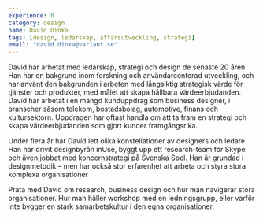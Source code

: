 ```yaml
---
experience: 0
category: design
name: David Dinka
tags: [design, ledarskap, affärsutveckling, strategi]
email: "david.dinka@variant.se"
---
```


David har arbetat med ledarskap, strategi och design de senaste 20 åren. Han har en bakgrund inom forskning och användarcenterad utveckling, och har använt den bakgrunden i arbeten med långsiktig strategisk värde för tjänster och produkter, med målet att skapa hållbara värdeerbjudanden. David har arbetat i en mängd kunduppdrag som business designer, i branscher såsom telekom, bostadsbolag, automotive, finans och kultursektorn. Uppdragen har oftast handla om att ta fram en strategi och skapa värdeerbjudanden 
som gjort kunder framgångsrika.

Under flera år har David lett olika konstellationer av designers och ledare. Han har drivit designbyrån inUse, byggt upp ett research-team för Skype och även jobbat med koncernstrategi på Svenska Spel. Han är grundad i designmetodik – men har också stor erfarenhet att arbeta och styra stora komplexa organisationer

Prata med David om research, business design och hur man navigerar stora organisationer. 
Hur man håller workshop med en ledningsgrupp, eller varför inte bygger en stark samarbetskultur i den egna organisationer.
